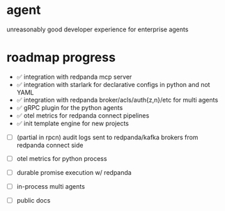 # agent

unreasonably good developer experience for enterprise agents

# roadmap progress

- ✅ integration with redpanda mcp server
- ✅ integration with starlark for declarative configs in python and not YAML
- ✅ integration with redpanda broker/acls/auth{z,n}/etc for multi agents
- ✅ gRPC plugin for the python agents
- ✅ otel metrics for redpanda connect pipelines 
- ✅ init template engine for new projects
- [ ] (partial in rpcn) audit logs sent to redpanda/kafka brokers from redpanda connect side
- [ ] otel metrics for python process
- [ ] durable promise execution w/ redpanda
- [ ] in-process multi agents
- [ ] public docs
 
